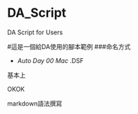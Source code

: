 # DA_Script
DA Script for Users

#這是一個給DA使用的腳本範例
###命名方式
- _Auto_ _Day_ _00_ _Mac_ .DSF

基本上

OKOK

markdown語法撰寫